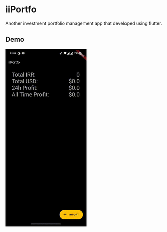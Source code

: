 # iiPortfo

Another investment portfolio management app that developed using flutter.

## Demo
<span><img src="https://github.com/ImnIrdst/iiPortfo/blob/main/demo/iiportfo-full.gif" width="256" height="560"></span>
